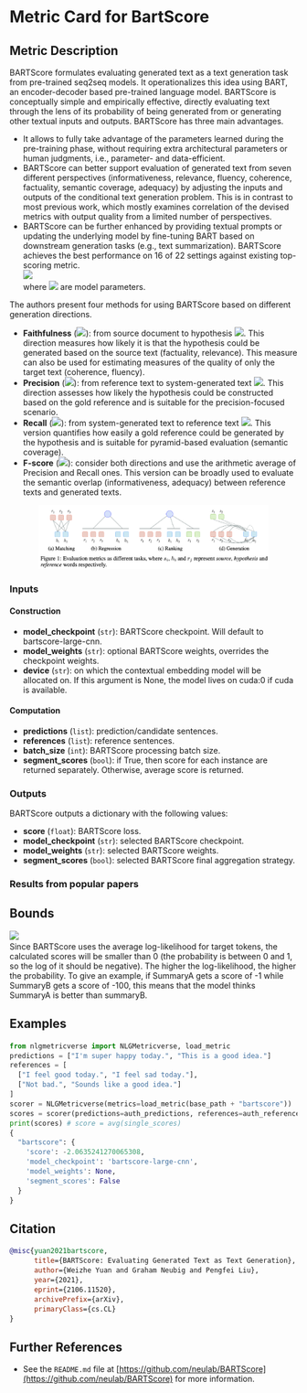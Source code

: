 # Metric Card for BartScore

## Metric Description
BARTScore formulates evaluating generated text as a text generation task from pre-trained seq2seq models. It operationalizes this idea using BART, an encoder-decoder based pre-trained language model. BARTScore is conceptually simple and empirically effective, directly evaluating text through the lens of its probability of being generated from or generating other textual inputs and outputs. BARTScore has three main advantages.<br>
- It allows to fully take advantage of the parameters learned during the pre-training phase, without requiring extra architectural parameters or human judgments, i.e., parameter- and data-efficient.<br>
- BARTScore can better support evaluation of generated text from seven different perspectives (informativeness, relevance, fluency, coherence, factuality, semantic coverage, adequacy) by adjusting the inputs and outputs of the conditional text generation problem. This is in contrast to most previous work, which mostly examines correlation of the devised metrics with output quality from a limited number of perspectives.<br>
- BARTScore can be further enhanced by providing textual prompts or updating the underlying model by fine-tuning BART based on downstream generation tasks (e.g., text summarization). BARTScore achieves the best performance on 16 of 22 settings against existing top-scoring metric.<br>
<img src="https://render.githubusercontent.com/render/math?math={BARTScore = \sum_{t=1}^m w_t log p(y_t|y_{<t},x,\theta)}##gh-light-mode-only"><br>
where <img src="https://render.githubusercontent.com/render/math?math={\theta}##gh-light-mode-only"> are model parameters.

The authors present four methods for using BARTScore based on different generation directions.<br>
- <b>Faithfulness</b> (<img src="https://render.githubusercontent.com/render/math?math={s \rightarrow h}##gh-light-mode-only">): from source document to hypothesis <img src="https://render.githubusercontent.com/render/math?math={p(h|s, \theta)}##gh-light-mode-only">. This direction measures how likely it is that the hypothesis could be generated based on the source text (factuality, relevance). This measure can also be used for estimating measures of the quality of only the target text (coherence, fluency).<br>
- <b>Precision</b> (<img src="https://render.githubusercontent.com/render/math?math={r \rightarrow h}##gh-light-mode-only">): from reference text to system-generated text <img src="https://render.githubusercontent.com/render/math?math={p(h|r, \theta)}##gh-light-mode-only">. This direction assesses how likely the hypothesis could be constructed based on the gold reference and is suitable for the precision-focused scenario.<br>
- <b>Recall</b> (<img src="https://render.githubusercontent.com/render/math?math={h \rightarrow r}##gh-light-mode-only">): from system-generated text to reference text <img src="https://render.githubusercontent.com/render/math?math={p(r|h, \theta)}##gh-light-mode-only">. This version quantifies how easily a gold reference could be generated by the hypothesis and is suitable for pyramid-based evaluation (semantic coverage).<br>
- <b>F-score</b> (<img src="https://render.githubusercontent.com/render/math?math={r \leftrightarrow h}##gh-light-mode-only">): consider both directions and use the arithmetic average of Precision and Recall ones. This version can be broadly used to evaluate the semantic overlap (informativeness, adequacy) between reference texts and generated texts.

<p align="center">
  <img src="../../../figures/metrics/bartscore/fig1.png" width="80%" title="BARTScore generative evaluation approach" alt="">
</p>

### Inputs
#### Construction
- **model_checkpoint** (`str`): BARTScore checkpoint. Will default to bartscore-large-cnn.
- **model_weights** (`str`): optional BARTScore weights, overrides the checkpoint weights.
- **device** (`str`): on which the contextual embedding model will be allocated on. If this argument is None, the model lives on cuda:0 if cuda is available.
#### Computation
- **predictions** (`list`): prediction/candidate sentences.
- **references** (`list`): reference sentences.
- **batch_size** (`int`): BARTScore processing batch size.
- **segment_scores** (`bool`): if True, then score for each instance are returned separately. Otherwise, average score is returned.

### Outputs
BARTScore outputs a dictionary with the following values:
- **score** (`float`): BARTScore loss.
- **model_checkpoint** (`str`): selected BARTScore checkpoint.
- **model_weights** (`str`): selected BARTScore weights.
- **segment_scores** (`bool`): selected BARTScore final aggregation strategy.

### Results from popular papers

## Bounds
<img src="https://render.githubusercontent.com/render/math?math={]-inf,0[}##gh-light-mode-only"><br>
Since BARTScore uses the average log-likelihood for target tokens, the calculated scores will be smaller than 0 (the probability is between 0 and 1, so the log of it should be negative). The higher the
log-likelihood, the higher the probability. To give an example, if SummaryA gets a score of -1 while SummaryB gets a score of -100, this means that the model thinks SummaryA is better than summaryB.

## Examples
```python
from nlgmetricverse import NLGMetricverse, load_metric
predictions = ["I'm super happy today.", "This is a good idea."]
references = [
  ["I feel good today.", "I feel sad today."],
  ["Not bad.", "Sounds like a good idea."]
]
scorer = NLGMetricverse(metrics=load_metric(base_path + "bartscore"))
scores = scorer(predictions=auth_predictions, references=auth_references) # max aggregation (default)
print(scores) # score = avg(single_scores)
{
  "bartscore": {
    'score': -2.0635241270065308, 
    'model_checkpoint': 'bartscore-large-cnn', 
    'model_weights': None, 
    'segment_scores': False
  }
}
```

## Citation
```bibtex
@misc{yuan2021bartscore,
      title={BARTScore: Evaluating Generated Text as Text Generation}, 
      author={Weizhe Yuan and Graham Neubig and Pengfei Liu},
      year={2021},
      eprint={2106.11520},
      archivePrefix={arXiv},
      primaryClass={cs.CL}
}
```

## Further References
- See the `README.md` file at [https://github.com/neulab/BARTScore](https://github.com/neulab/BARTScore) for more information.